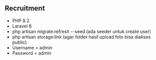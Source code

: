 ## Recruitment
- PHP 8.2
- Laravel 8
- php artisan migrate:refresh --seed (ada seeder untuk create user)
- php artisan storage:link (agar folder hasil upload foto bisa diakses public)
- Username = admin
- Password = admin
